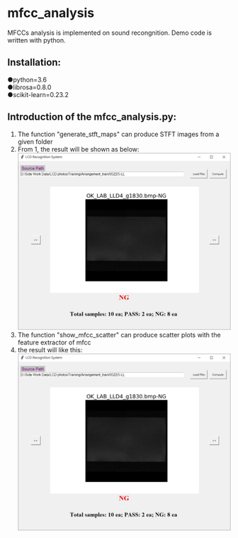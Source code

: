 # mfcc_analysis
MFCCs analysis is implemented on sound recongnition. Demo code is written with python.   

## Installation:  

●python=3.6  
●librosa=0.8.0  
●scikit-learn=0.23.2  

## Introduction of the mfcc_analysis.py:

1. The function "generate_stft_maps" can produce STFT images from a given folder  
2. From 1, the result will be shown as below:  
![image](https://github.com/ChengWeiGu/Tkinter_GUI/blob/main/display.JPG)    
3. The function "show_mfcc_scatter" can produce scatter plots with the feature extractor of mfcc    
4. the result will like this:  
![image](https://github.com/ChengWeiGu/Tkinter_GUI/blob/main/display.JPG)  
